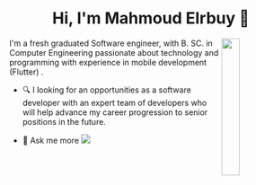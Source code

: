 
<h1 align="center">Hi, I'm Mahmoud Elrbuy 👋</h1>


  <img src="https://github.com/mohamedabusrea/mohamedabusrea/blob/master/profile-img.png" align="right" width="25%"/>

I'm a fresh graduated Software engineer, with B. SC. in Computer Engineering passionate about technology and programming with experience in mobile development (Flutter) .

- 🔍 I looking for an opportunities as a software developer with an expert team of developers who will help advance my career progression to senior positions in the future.  

- 💬 Ask me more  <a href="https://www.linkedin.com/in/mahmoud-elruby-82998b147/"><img src="https://img.shields.io/badge/linkedin-%230177B5?style=flat&logo=linkedin&logoColor=white"/></a>
